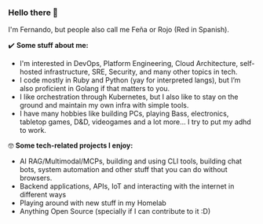 ### Hello there 👋

I'm Fernando, but people also call me Feña or Rojo (Red in Spanish).

✔️ **Some stuff about me:**
- I'm interested in DevOps, Platform Engineering, Cloud Architecture, self-hosted infrastructure, SRE, Security, and many other topics in tech.
- I code mostly in Ruby and Python (yay for interpreted langs), but I’m also proficient in Golang if that matters to you.
- I like orchestration through Kubernetes, but I also like to stay on the ground and maintain my own infra with simple tools.
- I have many hobbies like building PCs, playing Bass, electronics, tabletop games, D&D, videogames and a lot more... I try to put my adhd to work.

🤓 **Some tech-related projects I enjoy:**
- AI RAG/Multimodal/MCPs, building and using CLI tools, building chat bots, system automation and other stuff that you can do without browsers.
- Backend applications, APIs, IoT and interacting with the internet in different ways
- Playing around with new stuff in my Homelab
- Anything Open Source (specially if I can contribute to it :D)
